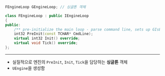 ```cpp
FEngineLoop GEngineLoop; // 싱글톤 객체

class FEngineLoop : public IEngineLoop
{
public:
    /** pre-initialize the main loop - parse command line, sets up GIsEditor, etc */
    int32 PreInit(const TCHAR* CmdLine);
	virtual int32 Init() override;
    virtual void Tick() override;
};
```

---

- 실질적으로 엔진의 `PreInit`, `Init`, `Tick`을 담당하는 **싱글톤** 객체
- `UEngine`을 생성함
